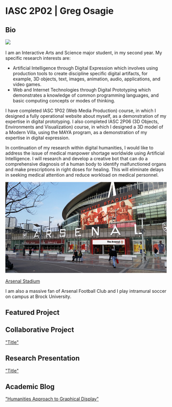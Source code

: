 # IASC 2P02 | Greg Osagie

## Bio

![](http://timmatic.com/i/2017/01/computer-network-wallpaper-1080p.jpg)

  I am an Interactive Arts and Science major student, in my second year. My specific research interests are:
  <ul>
    <li>	Artificial Intelligence through Digital Expression which involves using production tools to create discipline specific digital           artifacts, for example, 3D objects, text, images, animation, audio, applications, and video games.</li>
    <li>	Web and Internet Technologies through Digital Prototyping which demonstrates a knowledge of common programming languages, and           basic computing concepts or modes of thinking.</li>
    </ul>
  I have completed IASC 1P02 (Web Media Production) course, in which I designed a fully operational website about myself, as a demonstration of my expertise in digital prototyping. I also completed IASC 2P06 (3D Objects, Environments and Visualization) course, in which I designed a 3D model of a Modern Villa, using the MAYA program, as a demonstration of my expertise in digital expression. 
  </br>
  
  In continuation of my research within digital humanities, I would like to address the issue of medical manpower shortage worldwide using Artificial Intelligence. I will research and develop a creative bot that can do a comprehensive diagnosis of a human body to identify malfunctioned organs and make prescriptions in right doses for healing. This will eliminate delays in seeking medical attention and reduce workload on medical personnel.


![](Images/arsenal-1584845_960_720.jpg)

[Arsenal Stadium](https://en.wikipedia.org/wiki/Arsenal_F.C.)

I am also a massive fan of Arsenal Football Club and I play intramural soccer on campus at Brock University.


## Featured Project


## Collaborative Project

["Title"](link)

## Research Presentation

["Title"](reveal/index.html) 

## Academic Blog

["Humanities Approach to Graphical Display"](officialosagie.github.io/blog)






